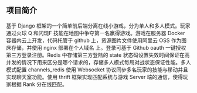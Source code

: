 ## 项目简介  
基于 Django 框架的一个简单前后端分离在线小游戏，分为单人和多人模式。玩家通过火球 Q 和闪现F 技能在地图中争夺第一名赢得游戏。游戏在服务器 Docker 容器内云上开发，代码托管于 github 上，资源图片文件使用阿里云 OSS 作为图床存储，并使用 nginx 部署在个人域名 上。登录可基于 Github oauth 一键授权第三方登录注册。Redis 中存储第三方登陆的 state 状态码设置失效时间保证在高并发的情况下用来区分是哪个请求的，存储多人模式每局对战状态保证性能。多人模式配置 channels_redis 使用 Websocket 协议同步多名玩家的技能与移动并且实现聊天室功能。使用 thrift 框架实现匹配系统与游戏 Server 端的通信，使得玩家根据 Rank 分在线匹配。
